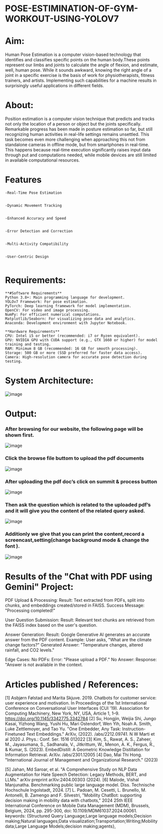 # POSE-ESTIMINATION-OF-GYM-WORKOUT-USING-YOLOV7

# Aim:
Human Pose Estimation is a computer vision-based technology that identifies and classifies specific points on the human body.These points represent our limbs and joints to calculate the angle of flexion, and estimate, well, human pose. While it sounds awkward, knowing the right angle of a joint in a specific exercise is the basis of work for physiotherapists, fitness trainers, and artists. Implementing such capabilities for a machine results in surprisingly useful applications in different fields.
# About:
Position estimation is a computer vision technique that predicts and tracks not only the location of a person or object but the joints specifically. Remarkable progress has been made in posture estimation
so far, but still recognizing human activities in real-life settings remains unsettled. This task becomes even more challenging when approaching this not from standalone cameras in offline mode, but from 
smartphones in real-time. This happens because real-time execution significantly raises input data through put and computations needed, while mobile devices are still limited in available computational
resources.
# Features
```
-Real-Time Pose Estimation


-Dynamic Movement Tracking


-Enhanced Accuracy and Speed


-Error Detection and Correction


-Multi-Activity Compatibility


-User-Centric Design


```
# Requirements:
```
**#Software Requirements**
Python 3.8+: Main programming language for development.
YOLOv7 Framework: For pose estimation.
PyTorch: Deep learning framework for model implementation.
OpenCV: For video and image processing.
NumPy: For efficient numerical computations.
Matplotlib/Seaborn: For visualizing pose data and analytics.
Anaconda: Development environment with Jupyter Notebook.

**Hardware Requirements**
CPU: Intel i5 or better (recommended: i7 or Ryzen equivalent).
GPU: NVIDIA GPU with CUDA support (e.g., GTX 1660 or higher) for model training and testing.
RAM: Minimum 8 GB (recommended: 16 GB for smooth processing).
Storage: 500 GB or more (SSD preferred for faster data access).
Camera: High-resolution camera for accurate pose detection during testing.
```
# System Architecture:
![image](https://github.com/user-attachments/assets/ff5ace68-3fd0-4354-b282-c872712f70a6)
# Output:
### After browsing for our website, the following page will be shown first. 
![image](https://github.com/user-attachments/assets/7c288e5f-1784-42c4-ade8-ecd702717239)

### Click the browse file buttom to upload the pdf documents
![image](https://github.com/user-attachments/assets/a2d48321-6658-4746-9e49-3006689d5045)

### After uploading the pdf doc’s click on summit & process button
![image](https://github.com/user-attachments/assets/3a7236a4-62f3-41ff-ade4-a4fc99911cae)

### Then ask the question which is related to the uploaded pdf’s and it will give you the content of the related query asked.
![image](https://github.com/user-attachments/assets/580c1710-2d54-4f89-9caa-6c6f1a425ac1)

### Additionly we give that you can print the content,record a screencast,setting(change background mode & change the font ).  
![image](https://github.com/user-attachments/assets/40020dc2-d9ca-47af-988b-4ed81fc96b0d)

# Results of the "Chat with PDF using Gemini" Project:

PDF Upload & Processing:
Result: Text extracted from PDFs, split into chunks, and embeddings created/stored in FAISS.
Success Message: "Processing completed!"

User Question Submission:
Result: Relevant text chunks are retrieved from the FAISS index based on the user's question.

Answer Generation:
Result: Google Generative AI generates an accurate answer from the PDF content.
Example: User asks, "What are the climate change factors?"
Generated Answer: "Temperature changes, altered rainfall, and CO2 levels."

Edge Cases:
No PDFs: Error: "Please upload a PDF."
No Answer: Response: "Answer is not available in the context.

# Articles published / References:
[1] Asbjørn Følstad and Marita Skjuve. 2019. Chatbots for customer service: user experience and motivation. In Proceedings of the 1st International Conference on Conversational User Interfaces (CUI '19). Association for Computing Machinery, New York, NY, USA, Article 1, 1–9. https://doi.org/10.1145/3342775.3342784
[2] Su, Hongjin, Weijia Shi, Jungo Kasai, Yizhong Wang, Yushi Hu, Mari Ostendorf, Wen Yih, Noah A. Smith, Luke Zettlemoyer, and Tao Yu. "One Embedder, Any Task: Instruction-Finetuned Text Embeddings." ArXiv, (2022). /abs/2212.09741. N W Marti et al 2020 J. Phys.: Conf. Ser. 1516 012022
[3] Kim, S., Rawat, A. S., Zaheer, M., Jayasumana, S., Sadhanala, V., Jitkrittum, W., Menon, A. K., Fergus, R., & Kumar, S. (2023). EmbedDistill: A Geometric Knowledge Distillation for Information Retrieval. ArXiv. /abs/2301.12005 
[4] Dao, Mai Thi Hong. "International Journal of Management and Organizational Research." (2023)

[5] Jahan, Md Saroar, et al. "A Comprehensive Study on NLP Data Augmentation for Hate Speech Detection: Legacy Methods, BERT, and LLMs." arXiv preprint arXiv:2404.00303 (2024).
[6] Malode, Vishal Manjunatha. Benchmarking public large language model. Diss. Technische Hochschule Ingolstadt, 2024.
[7] L. Padoan, M. Cesetti, L. Brunello, M. Antonelli, B. Zamengo and F. Silvestri, "Mobility ChatBot: supporting decision making in mobility data with chatbots," 2024 25th IEEE International Conference on Mobile Data Management (MDM), Brussels, Belgium, 2024, pp. 295-300, doi: 10.1109/MDM61037.2024.00061. keywords: {Structured Query Language;Large language models;Decision making;Natural languages;Data visualization;Transportation;Writing;Mobility data;Large Language Models;decision making;agents},


















